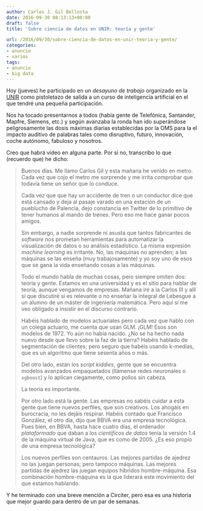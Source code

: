 ```yaml
---
author: Carlos J. Gil Bellosta
date: 2016-09-30 08:13:13+00:00
draft: false
title: 'Sobre ciencia de datos en UNIR: teoría y gente'

url: /2016/09/30/sobre-ciencia-de-datos-en-unir-teoria-y-gente/
categories:
- anuncio
- varios
tags:
- anuncio
- big data
---
```


Hoy (jueves) he participado en un _desayuno de trabajo_ organizado en la [UNIR](http://www.unir.net/) como pistoletazo de salida a un curso de inteligencia artificial en el que tendré una pequeña participación.

Nos ha tocado presentarnos a todos (había gente de Telefónica, Santander, Mapfre, Siemens, etc.) y según avanzaba la ronda han ido superándose peligrosamente las dosis máximas diarias establecidas por la OMS para la el impacto auditivo de palabras tales como disruptivo, futuro, innovación, coche autónomo, fabuloso y nosotros.

Creo que habrá vídeo en alguna parte. Por si no, transcribo lo que (recuerdo que) he dicho:

>Buenos días. Me llamo Carlos Gil y esta mañana he venido en metro. Cada vez que cojo el metro me sorprende y me irrita comprobar que todavía tiene un señor que lo conduce.
>
>Cada vez que que hay un accidente de tren o un conductor dice que está cansado y deja al pasaje varado en una estación de un pueblucho de Palencia, dejo constancia en Twitter de lo primitivo de tener humanos al mando de trenes. Pero eso me hace ganar pocos amigos.
>
>Sin embargo, a nadie sorprende ni asusta que tantos fabricantes de _software_ nos prometan herramientas para automatizar la visualización de datos o su análisis estadístico. La misma expresión _machine learning_ es irritante. No, las máquinas no aprenden; a las máquinas se las enseña (muy trabajosamente) y yo soy uno de esos que se gana la vida enseñando cosas a las máquinas.
>
>Todo el mundo habla de muchas cosas, pero siempre omiten dos: teoría y gente. Estamos en una universidad y es el sitio para hablar de teoría, aunque vengamos de empresas. Mañana iré a la Carlos III y allí sí que discutiré si es relevante o no enseñar la integral de Lebesgue a un alumno de un máster de ingeniería matemática. Pero aquí sí me veo obligado a insistir en el discurso contrario.
>
>Habéis hablado de modelos actuariales pero cada vez que hablo con un colega actuario, me cuenta que usan GLM. ¡GLM! Esos son modelos de 1972. Yo aún no había nacido. ¿No se ha hecho nada nuevo desde que llevo sobre la faz de la tierra? Habéis hablado de segmentación de clientes; pero seguro que habéis usando k-medias, que es un algoritmo que tiene sesenta años o más.
>
>Del otro lado, están los _script kiddies_, gente que se encuentra modelos avanzados empaquetados (llámense redes neuronales o `xgboost`) y lo aplican ciegamente, como pollos sin cabeza.
>
>La teoría es importante.
>
>Por otro lado está la gente. Las empresas no sabéis cuidar a esta gente que tiene nuevos perfiles, que son creativos. Los ahogáis en burocracia, no les dejáis respirar. Habéis contado que Francisco González, el otro día, dijo que BBVA era una empresa tecnológica. Pues bien, en BBVA, hasta hace cuatro días, el ordenador _plataformado_ que daban a los _científicos de datos_ tenía la versión 1.4 de la máquina virtual de Java, que es como de 2005. ¿Es eso propio de una empresa tecnológica?
>
>Los nuevos perfiles son centauros. Las mejores partidas de ajedrez no las juegan personas; pero tampoco máquinas. Las mejores partidas de ajedrez las juegan equipos híbridos hombre-máquina. Esa combinación hombre-máquina es la que liderará este movimiento del que estamos hablando.

Y he terminado con una breve mención a Circiter, pero esa es una historia que mejor guardo para dentro de un par de semanas.